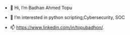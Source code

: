 - 👋 Hi, I’m Badhan Ahmed Topu
- 👀 I’m interested in python scripting,Cybersecurity, SOC


- 📫 https://www.linkedin.com/in/topubadhon/.

<!---
topu29/topu29 is a ✨ special ✨ repository because its `README.md` (this file) appears on your GitHub profile.
You can click the Preview link to take a look at your changes.
--->
